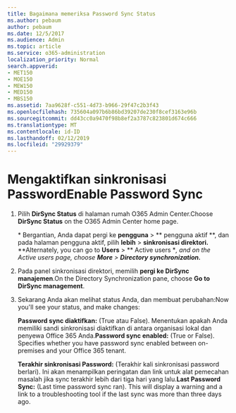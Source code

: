 ```yaml
---
title: Bagaimana memeriksa Password Sync Status
ms.author: pebaum
author: pebaum
ms.date: 12/5/2017
ms.audience: Admin
ms.topic: article
ms.service: o365-administration
localization_priority: Normal
search.appverid:
- MET150
- MOE150
- MEW150
- MED150
- MBS150
ms.assetid: 7aa9628f-c551-4d73-b966-29f47c2b3f43
ms.openlocfilehash: 735604a097b6b86bd39207de230f8cef3163e96b
ms.sourcegitcommit: dd43cc0a9470f98b8ef2a3787c823801d674c666
ms.translationtype: MT
ms.contentlocale: id-ID
ms.lasthandoff: 02/12/2019
ms.locfileid: "29929379"
---
```

# <a name="enable-password-sync"></a><span data-ttu-id="74ce5-102">Mengaktifkan sinkronisasi Password</span><span class="sxs-lookup"><span data-stu-id="74ce5-102">Enable Password Sync</span></span>

1.  <span data-ttu-id="74ce5-103">Pilih **DirSync Status** di halaman rumah O365 Admin Center.</span><span class="sxs-lookup"><span data-stu-id="74ce5-103">Choose **DirSync Status** on the O365 Admin Center home page.</span></span> 
    
     <span data-ttu-id="74ce5-104">\* Bergantian, Anda dapat pergi ke **pengguna** \> \*\* pengguna aktif \*\*, dan pada halaman pengguna aktif, pilih **lebih** \> **sinkronisasi direktori.** \*</span><span class="sxs-lookup"><span data-stu-id="74ce5-104">\*Alternately, you can go to **Users** \> \*\* Active users \**, and on the Active users page, choose **More** \> **Directory synchronization.***</span></span> 
    
2. <span data-ttu-id="74ce5-105">Pada panel sinkronisasi direktori, memilih **pergi ke DirSync manajemen**.</span><span class="sxs-lookup"><span data-stu-id="74ce5-105">On the Directory Synchronization pane, choose **Go to DirSync management**.</span></span> 
    
3. <span data-ttu-id="74ce5-106">Sekarang Anda akan melihat status Anda, dan membuat perubahan:</span><span class="sxs-lookup"><span data-stu-id="74ce5-106">Now you'll see your status, and make changes:</span></span>
    
    <span data-ttu-id="74ce5-p101">**Password sync diaktifkan:** (True atau False). Menentukan apakah Anda memiliki sandi sinkronisasi diaktifkan di antara organisasi lokal dan penyewa Office 365 Anda.</span><span class="sxs-lookup"><span data-stu-id="74ce5-p101">**Password sync enabled:** (True or False). Specifies whether you have password sync enabled between on-premises and your Office 365 tenant.</span></span> 
    
    <span data-ttu-id="74ce5-p102">**Terakhir sinkronisasi Password:** (Terakhir kali sinkronisasi password berlari). Ini akan menampilkan peringatan dan link untuk alat pemecahan masalah jika sync terakhir lebih dari tiga hari yang lalu.</span><span class="sxs-lookup"><span data-stu-id="74ce5-p102">**Last Password Sync:** (Last time password sync ran). This will display a warning and a link to a troubleshooting tool if the last sync was more than three days ago.</span></span> 
    

